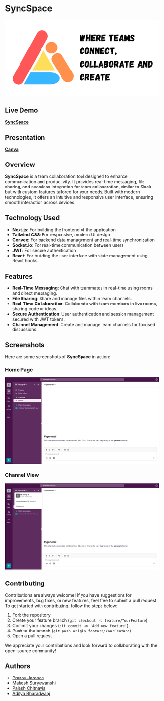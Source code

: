 # SyncSpace

![SyncSpace Logo](/public/readmeImage.png)

## Live Demo

[**SyncSpace**](https://syncspace-vercel.vercel.app/)

## Presentation
[**Canva**](https://www.canva.com/design/DAGV0KWrXcs/vbSPl3tAiLesJoSTs9kg0Q/edit)

## Overview

**SyncSpace** is a team collaboration tool designed to enhance communication and productivity. It provides real-time messaging, file sharing, and seamless integration for team collaboration, similar to Slack but with custom features tailored for your needs. Built with modern technologies, it offers an intuitive and responsive user interface, ensuring smooth interaction across devices.

## Technology Used

- **Next.js**: For building the frontend of the application
- **Tailwind CSS**: For responsive, modern UI design
- **Convex**: For backend data management and real-time synchronization
- **Socket.io**: For real-time communication between users
- **JWT**: For secure authentication
- **React**: For building the user interface with state management using React hooks

## Features

- **Real-Time Messaging**: Chat with teammates in real-time using rooms and direct messaging.
- **File Sharing**: Share and manage files within team channels.
- **Real-Time Collaboration**: Collaborate with team members in live rooms, sharing code or ideas.
- **Secure Authentication**: User authentication and session management secured with JWT tokens.
- **Channel Management**: Create and manage team channels for focused discussions.

## Screenshots

Here are some screenshots of **SyncSpace** in action:

### Home Page

![Home Page](/public/ss1.png)

### Channel View

![Chat Room](/public/ss2.png)

## Contributing

Contributions are always welcome! If you have suggestions for improvements, bug fixes, or new features, feel free to submit a pull request. To get started with contributing, follow the steps below:

1. Fork the repository
2. Create your feature branch (`git checkout -b feature/YourFeature`)
3. Commit your changes (`git commit -m 'Add new feature'`)
4. Push to the branch (`git push origin feature/YourFeature`)
5. Open a pull request

We appreciate your contributions and look forward to collaborating with the open-source community!

## Authors

- [Pranav Jarande](https://github.com/PRANAVJARANDE)
- [Mahesh Suryawanshi](https://github.com/maheshcodes12)
- [Palash Chitnavis](https://github.com/PalashChitnavis)
- [Aditya Bharadwaaj](https://github.com/apelPi)
